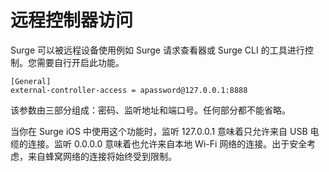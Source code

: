 # 远程控制器访问

Surge 可以被远程设备使用例如 Surge 请求查看器或 Surge CLI 的工具进行控制。您需要自行开启此功能。


```
[General]
external-controller-access = apassword@127.0.0.1:8888
```

该参数由三部分组成：密码、监听地址和端口号。任何部分都不能省略。

当你在 Surge iOS 中使用这个功能时，监听 127.0.0.1 意味着只允许来自 USB 电缆的连接。监听 0.0.0.0 意味着也允许来自本地 Wi-Fi 网络的连接。出于安全考虑，来自蜂窝网络的连接将始终受到限制。

